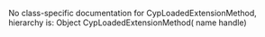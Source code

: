 No class-specific documentation for CypLoadedExtensionMethod, hierarchy is: 
Object
  CypLoadedExtensionMethod( name handle)
